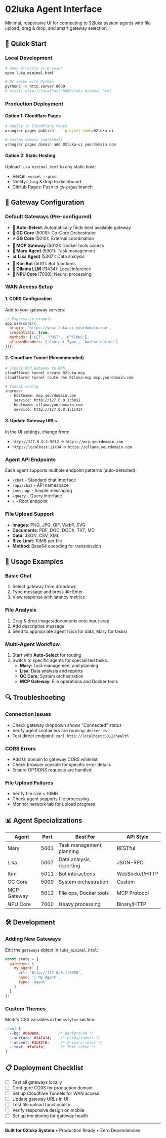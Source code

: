 # 02luka Agent Interface

Minimal, responsive UI for connecting to 02luka system agents with file upload, drag & drop, and smart gateway selection.

## 🚀 Quick Start

### Local Development
```bash
# Open directly in browser
open luka_minimal.html

# Or serve with Python
python3 -m http.server 8080
# Visit: http://localhost:8080/luka_minimal.html
```

### Production Deployment

#### Option 1: Cloudflare Pages
```bash
# Deploy to Cloudflare Pages
wrangler pages publish . --project-name=02luka-ui

# Custom domain (optional)
wrangler pages domain add 02luka-ui yourdomain.com
```

#### Option 2: Static Hosting
Upload `luka_minimal.html` to any static host:
- Vercel: `vercel --prod`
- Netlify: Drag & drop to dashboard
- GitHub Pages: Push to `gh-pages` branch

## 🔧 Gateway Configuration

### Default Gateways (Pre-configured)
- **🔮 Auto-Select**: Automatically finds best available gateway
- **🧠 GC Core** (5009): Co-Core Orchestrator
- **⚡ GG Core** (5010): External coordination
- **🐳 MCP Gateway** (5012): Docker tools access
- **👩 Mary Agent** (5001): Task management
- **📊 Lisa Agent** (5007): Data analysis
- **🤖 Kim Bot** (5011): Bot functions
- **🦙 Ollama LLM** (11434): Local inference
- **🧮 NPU Core** (7000): Neural processing

### WAN Access Setup

#### 1. CORS Configuration
Add to your gateway servers:
```javascript
// Express.js example
app.use(cors({
  origin: 'https://your-luka-ui.yourdomain.com',
  credentials: true,
  methods: ['GET', 'POST', 'OPTIONS'],
  allowedHeaders: ['Content-Type', 'Authorization']
}));
```

#### 2. Cloudflare Tunnel (Recommended)
```bash
# Expose MCP Gateway to WAN
cloudflared tunnel create 02luka-mcp
cloudflared tunnel route dns 02luka-mcp mcp.yourdomain.com

# Tunnel config
ingress:
  - hostname: mcp.yourdomain.com
    service: http://127.0.0.1:5012
  - hostname: ollama.yourdomain.com
    service: http://127.0.0.1:11434
```

#### 3. Update Gateway URLs
In the UI settings, change from:
- `http://127.0.0.1:5012` → `https://mcp.yourdomain.com`
- `http://localhost:11434` → `https://ollama.yourdomain.com`

### Agent API Endpoints

Each agent supports multiple endpoint patterns (auto-detected):
- `/chat` - Standard chat interface
- `/api/chat` - API namespace
- `/message` - Simple messaging
- `/query` - Query interface
- `/` - Root endpoint

### File Upload Support
- **Images**: PNG, JPG, GIF, WebP, SVG
- **Documents**: PDF, DOC, DOCX, TXT, MD
- **Data**: JSON, CSV, XML
- **Size Limit**: 10MB per file
- **Method**: Base64 encoding for transmission

## 🎯 Usage Examples

### Basic Chat
1. Select gateway from dropdown
2. Type message and press ⌘+Enter
3. View response with latency metrics

### File Analysis
1. Drag & drop images/documents onto input area
2. Add descriptive message
3. Send to appropriate agent (Lisa for data, Mary for tasks)

### Multi-Agent Workflow
1. Start with **Auto-Select** for routing
2. Switch to specific agents for specialized tasks:
   - **Mary**: Task management and planning
   - **Lisa**: Data analysis and reports
   - **GC Core**: System orchestration
   - **MCP Gateway**: File operations and Docker tools

## 🔍 Troubleshooting

### Connection Issues
- Check gateway dropdown shows "Connected" status
- Verify agent containers are running: `docker ps`
- Test direct endpoint: `curl http://localhost:5012/health`

### CORS Errors
- Add UI domain to gateway CORS whitelist
- Check browser console for specific error details
- Ensure OPTIONS requests are handled

### File Upload Failures
- Verify file size < 10MB
- Check agent supports file processing
- Monitor network tab for upload progress

## 📊 Agent Specializations

| Agent | Port | Best For | API Style |
|-------|------|----------|-----------|
| Mary | 5001 | Task management, planning | RESTful |
| Lisa | 5007 | Data analysis, reporting | JSON-RPC |
| Kim | 5011 | Bot interactions | WebSocket/HTTP |
| GC Core | 5009 | System orchestration | Custom |
| MCP Gateway | 5012 | File ops, Docker tools | MCP Protocol |
| NPU Core | 7000 | Heavy processing | Binary/HTTP |

## 🛠️ Development

### Adding New Gateways
Edit the `gateways` object in `luka_minimal.html`:
```javascript
const state = {
  gateways: {
    my_agent: {
      url: 'http://127.0.0.1:5020',
      name: '🎯 My Agent',
      type: 'agent'
    }
  }
};
```

### Custom Themes
Modify CSS variables in the `<style>` section:
```css
:root {
  --bg: #0a0a0a;        /* Background */
  --surface: #141414;    /* Cards/inputs */
  --accent: #3b82f6;     /* Primary color */
  --text: #fafafa;       /* Text color */
}
```

## 📋 Deployment Checklist

- [ ] Test all gateways locally
- [ ] Configure CORS for production domain
- [ ] Set up Cloudflare Tunnels for WAN access
- [ ] Update gateway URLs in UI
- [ ] Test file upload functionality
- [ ] Verify responsive design on mobile
- [ ] Set up monitoring for gateway health

---

**Built for 02luka System** • Production Ready • Zero Dependencies